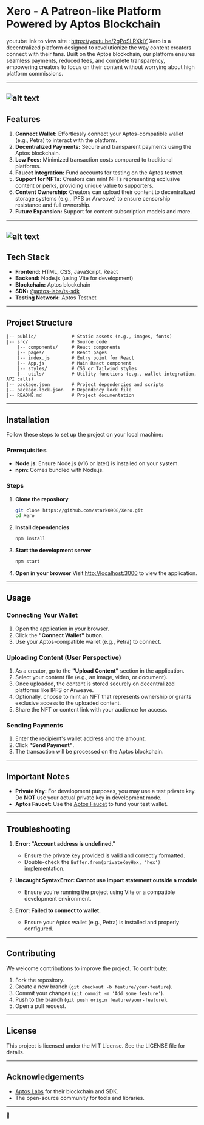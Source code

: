 # Xero - A Patreon-like Platform Powered by Aptos Blockchain


youtube link to view site : https://youtu.be/2gPoSLRXklY
Xero is a decentralized platform designed to revolutionize the way content creators connect with their fans. Built on the Aptos blockchain, our platform ensures seamless payments, reduced fees, and complete transparency, empowering creators to focus on their content without worrying about high platform commissions.

---
![alt text](https://github.com/stark0908/Xero/blob/main/Features.png?raw=true)
---
## Features

1. **Connect Wallet:** Effortlessly connect your Aptos-compatible wallet (e.g., Petra) to interact with the platform.
2. **Decentralized Payments:** Secure and transparent payments using the Aptos blockchain.
3. **Low Fees:** Minimized transaction costs compared to traditional platforms.
4. **Faucet Integration:** Fund accounts for testing on the Aptos testnet.
5. **Support for NFTs:** Creators can mint NFTs representing exclusive content or perks, providing unique value to supporters.
6. **Content Ownership:** Creators can upload their content to decentralized storage systems (e.g., IPFS or Arweave) to ensure censorship resistance and full ownership.
7. **Future Expansion:** Support for content subscription models and more.

---
![alt text](https://github.com/stark0908/Xero/blob/main/Flow.png?raw=true)
---

## Tech Stack

- **Frontend:** HTML, CSS, JavaScript, React
- **Backend:** Node.js (using Vite for development)
- **Blockchain:** Aptos blockchain
- **SDK:** [@aptos-labs/ts-sdk](https://www.npmjs.com/package/@aptos-labs/ts-sdk)
- **Testing Network:** Aptos Testnet

---

## Project Structure

```
|-- public/             # Static assets (e.g., images, fonts)
|-- src/                # Source code
    |-- components/     # React components
    |-- pages/          # React pages
    |-- index.js        # Entry point for React
    |-- App.js          # Main React component
    |-- styles/         # CSS or Tailwind styles
    |-- utils/          # Utility functions (e.g., wallet integration, API calls)
|-- package.json        # Project dependencies and scripts
|-- package-lock.json   # Dependency lock file
|-- README.md           # Project documentation
```

---

## Installation

Follow these steps to set up the project on your local machine:

### Prerequisites

- **Node.js**: Ensure Node.js (v16 or later) is installed on your system.
- **npm**: Comes bundled with Node.js.

### Steps

1. **Clone the repository**

   ```bash
   git clone https://github.com/stark0908/Xero.git
   cd Xero
   ```

2. **Install dependencies**

   ```bash
   npm install
   ```

3. **Start the development server**

   ```bash
   npm start
   ```

4. **Open in your browser**
   Visit [http://localhost:3000](http://localhost:3000) to view the application.

---

## Usage

### Connecting Your Wallet

1. Open the application in your browser.
2. Click the **"Connect Wallet"** button.
3. Use your Aptos-compatible wallet (e.g., Petra) to connect.

### Uploading Content (User Perspective)

1. As a creator, go to the **"Upload Content"** section in the application.
2. Select your content file (e.g., an image, video, or document).
3. Once uploaded, the content is stored securely on decentralized platforms like IPFS or Arweave.
4. Optionally, choose to mint an NFT that represents ownership or grants exclusive access to the uploaded content.
5. Share the NFT or content link with your audience for access.

### Sending Payments

1. Enter the recipient's wallet address and the amount.
2. Click **"Send Payment"**.
3. The transaction will be processed on the Aptos blockchain.

---

## Important Notes

- **Private Key:** For development purposes, you may use a test private key. Do **NOT** use your actual private key in development mode.
- **Aptos Faucet:** Use the [Aptos Faucet](https://faucet.devnet.aptoslabs.com/) to fund your test wallet.

---

## Troubleshooting

1. **Error: "Account address is undefined."**

   - Ensure the private key provided is valid and correctly formatted.
   - Double-check the `Buffer.from(privateKeyHex, 'hex')` implementation.

2. **Uncaught SyntaxError: Cannot use import statement outside a module**

   - Ensure you're running the project using Vite or a compatible development environment.

3. **Error: Failed to connect to wallet.**

   - Ensure your Aptos wallet (e.g., Petra) is installed and properly configured.

---

## Contributing

We welcome contributions to improve the project. To contribute:

1. Fork the repository.
2. Create a new branch (`git checkout -b feature/your-feature`).
3. Commit your changes (`git commit -m 'Add some feature'`).
4. Push to the branch (`git push origin feature/your-feature`).
5. Open a pull request.

---

## License

This project is licensed under the MIT License. See the LICENSE file for details.

---

## Acknowledgements

- [Aptos Labs](https://aptoslabs.com/) for their blockchain and SDK.
- The open-source community for tools and libraries.

---

🚀

